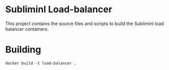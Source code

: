 Subliminl Load-balancer
=======================

This project contains the source files and scripts to build the Subliminl load balancer containers.

Building
========

```
docker build -t load-balancer .
```
